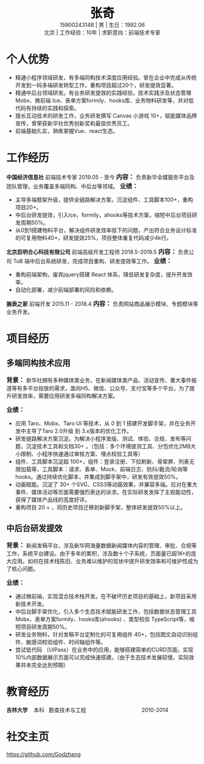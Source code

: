 <center><font size=6 color=#000><b>张奇</b></font></center>
<center>15900243148 | 男 | 生日：1992.06</center>
<center>北京 | 工作经验：10年 | 求职意向：前端技术专家</center>

# 个人优势
- 精通小程序领域研发，有多端同构技术深度应用经验。曾在企业中完成从传统开发到一码多端研发转型工作，重构项目超过20个，研发提效显著。
- 精通中后台领域研发。有业务研发提效的实践经验，技术实践涉及状态管理 Mobx、微前端 Ice、表单方案formily、hooks库、业务物料研发等，并对低代码有持续的实践和探索。
- 擅长互动技术的研发工作，业务研发撰写 Canvas 小游戏 10+，赋能媒体品牌宣传，曾荣获新华社优秀创新奖和最佳优秀员工。  
- 前端基础扎实，熟练掌握Vue、react生态。

# 工作经历
**中国经济信息社**&nbsp;前端技术专家&nbsp;2019.05 - 至今
<font size=3>**内容：**</font>
负责新华全媒服务平台及团队管理，业务覆盖多端同构、中后台等领域。
<font size=3>**业绩：** </font>
- 主导多端框架升级，提供全链路解决方案，沉淀组件、工具脚本100+，重构项目20+。
- 中后台研发提效，引入ice，formily，ahooks等技术方案，缩短中后台项目研发周期50%。
- 从0到1搭建物料平台，解决组件研发效率低下的问题，产出符合业务设计标准的可复用物料40+，研发提效25%，项目整体重复代码减少4k行。

**北京启明合心科技有限公司**&nbsp;前端高级开发工程师&nbsp;2018.5-2019.5
<font size=3>**内容：**</font> 
负责公司 ToB 端中后台系统研发，完成项目重构、研发提效等工作。
<font size=3>**业绩：** </font>
- 重构前端架构，废弃jquery搭建 React 体系，降低研发复杂度，提升开发效率。
- 自动化部署，减少前端部署的风险和依赖。

**腕表之家**&nbsp;前端开发&nbsp;2015.11 - 2018.4
<font size=3>**内容：**</font> 
负责网站商品展示模块、专题模块等业务开发。

# 项目经历
## 多端同构技术应用
<font size=3>**背景：**</font>
新华社拥有多种媒体类业务，在新闻媒体类产品、活动宣传、重大事件报道等有多平台投放的需求，面向H5、微信、公众号、支付宝等多个平台，为了提升研发效率，需要应用研发多端同构解决方案。

<font size=3>**业绩：** </font>
- 应用 Taro、Mobx、Taro UI 等技术，从 0 到 1 搭建开发脚手架，并在业务开发中主导了Taro 2.0升级 到 3.x版本的优化工作。
- 研发链路解决方案沉淀。为解决小程序发版、测试、体验、合规、发布等问题，沉淀技术工具和文档30+ 。（包括：多个环境提测工具、分包优化2MB大小限制、小程序快速通过审核方案、埋点校验工具等）
- 组件、工具脚本沉淀超 100+，组件：登录注册、下拉刷新、骨架屏、列表无限加载等，工具脚本：请求、表单、Mock、前端日志、防抖/截流/轮询等hooks。通过持续优化脚本，并集成到脚手架中，研发有效提效50%。
- 动画赋能。沉淀了 30+ 个SVG、CSS3等动画效果，并兼容多端。应对在重大事件、媒体活动等页面需要强烈表达的诉求。在实际研发发挥了主观能动性，获得了媒体产品线的高度好评。
- 重构项目 20 + ，将历史项目迁移到新脚手架，整体研发提效50%以上。

## 中后台研发提效
<font size=3>**背景：**</font>
新闻发稿平台，涉及新华网海量数据新闻媒体内容的管理、审批、合规等工作，系统平台建设。由于多年的累积，涉及数十个子系统，页面量已超1K+的庞大应用。如何在技术栈陈旧、业务难以维护的现状中提升研发效率和可维护性成为了核心问题。

<font size=3>**业绩：** </font>
- 通过微前端，实现混合技术栈开发。在不破坏历史项目的基础上，新项目采用新技术开发。
- 中后台脚手架优化，引入多个生态技术赋能研发工作，包括数据状态管理工具 Mobx、表单方案formily、hooks库(ahooks) 、类型校验 TypeScript等，缩短项目研发周期50%。
- 研发业务物料，针对发稿平台定制化的可复用组件 40+，包括图文自动识别组件、敏感词校验组件、时间轴组件等。
- 尝试低代码 （UIPass）在业务中的应用，能够搭建简单的CURD页面，实现 10%内部数据展示页面可以完成快速搭建。（由于生态技术发展较慢，实际效果并未完全达到预期）

# 教育经历
**吉林大学**&nbsp;&nbsp;&nbsp;&nbsp;本科&nbsp;&nbsp;&nbsp;勘查技术与工程&nbsp;&nbsp;&nbsp;&nbsp;&nbsp;&nbsp;&nbsp;&nbsp;&nbsp;&nbsp;&nbsp;&nbsp;&nbsp;&nbsp;&nbsp;&nbsp;&nbsp;&nbsp;&nbsp;&nbsp;&nbsp;&nbsp;&nbsp;&nbsp;&nbsp;&nbsp;&nbsp;&nbsp;&nbsp;&nbsp;&nbsp;&nbsp;&nbsp;&nbsp;&nbsp;&nbsp;&nbsp;2010-2014

# 社交主页
https://github.com/Godzhang
